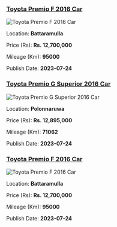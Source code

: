 
<!-- 91b90bce0a2c1f14e2d75fd60ed6c6fe -->

### [Toyota Premio F 2016 Car](https://riyasewana.com/buy/toyota-premio-f-sale-battaramulla-6676527)

![Toyota Premio F 2016 Car](https://riyasewana.com/thumb/thumbtoyota-premio-f-10141815481.jpg)

Location: **Battaramulla**

Price (Rs): **Rs. 12,700,000**

Mileage (Km): **95000**

Publish Date: **2023-07-24**


<!-- 24cabf894d24efd2f325aaf9200bf9e0 -->

### [Toyota Premio G Superior 2016 Car](https://riyasewana.com/buy/toyota-premio-g-sale-polonnaruwa-6678869)

![Toyota Premio G Superior 2016 Car](https://riyasewana.com/thumb/thumbtoyota-premio-g-2016-2418592312501.jpg)

Location: **Polonnaruwa**

Price (Rs): **Rs. 12,895,000**

Mileage (Km): **71062**

Publish Date: **2023-07-24**


<!-- 91b90bce0a2c1f14e2d75fd60ed6c6fe -->

### [Toyota Premio F 2016 Car](https://riyasewana.com/buy/toyota-premio-f-sale-battaramulla-6676527)

![Toyota Premio F 2016 Car](https://riyasewana.com/thumb/thumbtoyota-premio-f-10141815481.jpg)

Location: **Battaramulla**

Price (Rs): **Rs. 12,700,000**

Mileage (Km): **95000**

Publish Date: **2023-07-24**

